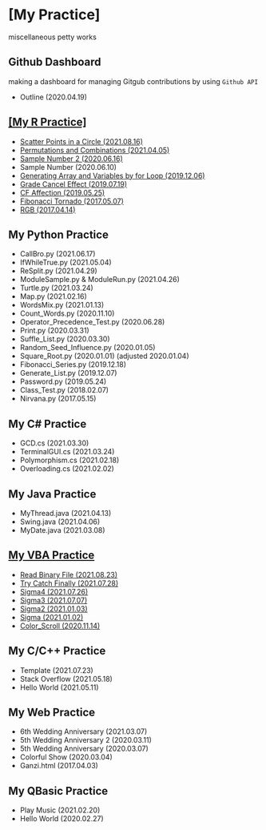 # [My Practice]
miscellaneous petty works

## Github Dashboard
making a dashboard for managing Gitgub contributions by using `Github API`
- Outline (2020.04.19)

## [\[My R Practice\]](/R#my-r-practice)
- [Scatter Points in a Circle (2021.08.16)](/R#scatter-points-in-a-circle-20210816)
- [Permutations and Combinations (2021.04.05)](/R#permutations-and-combinations-20210405)
- [Sample Number 2 (2020.06.16)](/R#sample-number-2-2020616)
- Sample Number (2020.06.10)
- [Generating Array and Variables by for Loop (2019.12.06)](/R#generating-array-and-variables-by-for-loop-20191206)
- [Grade Cancel Effect (2019.07.19)](/R#grade-cancel-effect-20190719)
- [CF Affection (2019.05.25)](/R#cf-affection-20190525)
- [Fibonacci Tornado (2017.05.07)](/R#fibonacci-tornado-20170507)
- [RGB (2017.04.14)](/R#rgb-20170414)

## My Python Practice
- CallBro.py (2021.06.17)
- IfWhileTrue.py (2021.05.04)
- ReSplit.py (2021.04.29)
- ModuleSample.py & ModuleRun.py (2021.04.26)
- Turtle.py (2021.03.24)
- Map.py (2021.02.16)
- WordsMix.py (2021.01.13)
- Count_Words.py (2020.11.10)
- Operator_Precedence_Test.py (2020.06.28)
- Print.py (2020.03.31)
- Suffle_List.py (2020.03.30)
- Random_Seed_Influence.py (2020.01.05)
- Square_Root.py (2020.01.01) (adjusted 2020.01.04)
- Fibonacci_Series.py (2019.12.18)
- Generate_List.py (2019.12.07)
- Password.py (2019.05.24)
- Class_Test.py (2018.02.07)
- Nirvana.py (2017.05.15)

## My C# Practice
- GCD.cs (2021.03.30)
- TerminalGUI.cs (2021.03.24)
- Polymorphism.cs (2021.02.18)
- Overloading.cs (2021.02.02)

## My Java Practice
- MyThread.java (2021.04.13)
- Swing.java (2021.04.06)
- MyDate.java (2021.03.08)

## [My VBA Practice](/VBA#my-vba-practice)
- [Read Binary File (2021.08.23)](/VBA#read-binary-file-20210823)
- [Try Catch Finally (2021.07.28)](/VBA#try-catch-finally-20210728)
- [Sigma4 (2021.07.26)](/VBA#sigma4-20210726)
- [Sigma3 (2021.07.07)](/VBA#sigma3-20210707)
- [Sigma2 (2021.01.03)](/VBA#sigma2-20210103)
- [Sigma (2021.01.02)](/VBA#sigma-20210102)
- [Color_Scroll (2020.11.14)](/VBA#color_scroll-20201114)

## My C/C++ Practice
- Template (2021.07.23)
- Stack Overflow (2021.05.18)
- Hello World (2021.05.11)

## My Web Practice
- 6th Wedding Anniversary (2021.03.07)
- 5th Wedding Anniversary 2 (2020.03.11)
- 5th Wedding Anniversary (2020.03.07)
- Colorful Show (2020.03.04)
- Ganzi.html (2017.04.03)

## My QBasic Practice
- Play Music (2021.02.20)
- Hello World (2020.02.27)